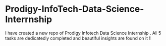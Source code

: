 # Prodigy-InfoTech-Data-Science-Interrnship
I have created a new repo of Prodigy Infotech Data Science Internship . All 5 tasks are dedicatedly completed and beautiful insights are found on it !!
